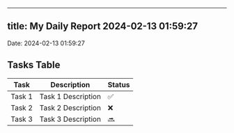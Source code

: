 
---
title: My Daily Report 2024-02-13 01:59:27
---

Date: 2024-02-13 01:59:27

## Tasks Table

| Task | Description | Status |
|------|-------------|--------|
| Task 1 | Task 1 Description | ✅ |
| Task 2 | Task 2 Description | ❌ |
| Task 3 | Task 3 Description | 🔜 |
